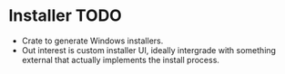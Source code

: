# Installer TODO

* Crate to generate Windows installers.
* Out interest is custom installer UI, ideally intergrade with something external that actually implements the install process.